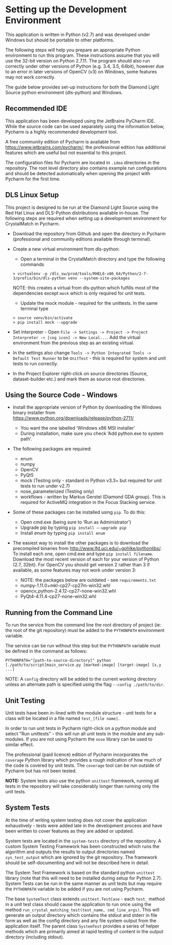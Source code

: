Setting up the Development Environment
======================================

This application is written in Python (v2.7) and was developed under Windows but should be portable to other platforms.

The following steps will help you prepare an appropriate Python environment to run this program. These instructions assume that you will use the 32-bit version on Python 2.7.11. The program should also run correctly under other versions of Python (e.g. 3.4, 3.5, 64bit), however due to an error in later versions of OpenCV (v3) on Windows, some features may not work correctly.

The guide below provides set-up instructions for both the Diamond Light Source python environment (dls-python) and Windows.

Recommended IDE
---------------
This application has been developed using the JetBrains PyCharm IDE. While the source code can be used separately using the information below, Pycharm is a highly recommended development tool.

A free community edition of Pycharm is available from <https://www.jetbrains.com/pycharm/>; the professional edition has additional features which are useful but not essential to this project.

The configuration files for Pycharm are located in `.idea` directories in the repository. The root level directory also contains example run configurations and should be detected automatically when opening the project with Pycharm for the first time.

DLS Linux Setup
---------------

This project is designed to be run at the Diamond Light Source using the Red Hat Linux and DLS-Python distributions available in-house.  The following steps are required when setting up a development environment for CrystalMatch in Pycharm.

* Download the repository from Github and open the directory in Pycharm (professional and community editions available through terminal).
* Create a new virtual environment from dls-python:
    * Open a terminal in the CrystalMatch directory and type the following commands
    
    ```
    > virtualenv -p /dls_sw/prod/tools/RHEL6-x86_64/Python/2-7-3/prefix/bin/dls-python venv --system-site-packages
    ```
    NOTE: this creates a virtual from dls-python which fulfills most of the dependencies except `mock` which is only required for unit tests.
    
    * Update the mock module - required for the unittests.  In the same terminal type
    
    ```
    > source venv/bin/activate
    > pip install mock --upgrade
    ```
    
* Set interpreter - Open `File -> Settings -> Project -> Project Interpreter -> [cog icon] -> New Local...`. Add the virtual environment from the previous step as an existing virtual.
* In the settings also change `Tools -> Python Integrated Tools -> Default Test Runner` to be `UnitTest` - this is required for system and unit tests to run correctly.
* In the Project Explorer right-click on source directories (Source, dataset-builder etc.) and mark them as source root directories.

Using the Source Code - Windows
-------------------------------

* Install the appropriate version of Python by downloading the Windows binary installer from <https://www.python.org/downloads/release/python-2711/>
    * You want the one labelled 'Windows x86 MSI installer'
    * During installation, make sure you check ‘Add python.exe to system path’.
    
* The following packages are required:
    * enum
    * numpy
    * OpenCV
    * PyQt5
    * mock (Testing only - standard in Python v3.3+ but required for unit tests to run under v2.7)
    * nose_parameterized (Testing only)
    * workflows - written by Markus Gerstel (Diamond GDA group).  This is required for ActiveMQ integration in the Focus Stacking service.
    
* Some of these packages can be installed using `pip`. To do this:
    * Open cmd.exe (being sure to ‘Run as Administrator’)
    * Upgrade pip by typing `pip install –-upgrade pip`
    * Install enum by typing `pip install enum`
    
* The easiest way to install the other packages is to download the precompiled binaries from <http://www.lfd.uci.edu/~gohlke/pythonlibs/>. To install each one, open cmd.exe and type `pip install filename`. Download the most recent version of each for your version of Python (2.7, 32bit). For OpenCV you should get version 2 rather than 3 if available, as some features may not work under version 3:
    * NOTE: the packages below are outdated - see `requirements.txt`
    * numpy-1.11.0+mkl-cp27-cp27m-win32.whl
    * opencv_python-2.4.12-cp27-none-win32.whl
    * PyQt4-4.11.4-cp27-none-win32.whl


Running from the Command Line
-----------------------------

To run the service from the command line the root directory of project (ie: the root of the git repository) must be added to the `PYTHONPATH` environment variable.

The service can be run without this step but the `PYTHONPATH` variable must be defined in the command as follows:

```
PYTHONPATH="[path-to-source-directory]" python [./path/to/script]main_service.py [marked-image] [target-image] [x,y ...]
```

NOTE: A `config` directory will be added to the current working directory unless an alternate path is specified using the flag `--config ./path/to/dir`.


Unit Testing
------------

Unit tests have been in-lined with the module structure - unit tests for a class will be located in a file named `test_[file name]`.

In order to run unit tests in Pycharm right-click on a python module and select "Run unittests" - this will run all unit tests in the module and any sub-modules. If you are not using Pycharm the `nose` library can be used to similar effect.

The professional (paid licence) edition of Pycharm incorporates the `coverage` Python library which provides a rough indication of how much of the code is covered by unit tests.  The `coverage` tool can be run outside of Pycharm but has not been tested.

**NOTE:** System tests also use the python `unittest` framework, running all tests in the repository will take considerably longer than running only the unit tests.

System Tests
------------

At the time of writing system testing does not cover the application exhaustively - tests were added late in the development process and have been written to cover features as they are added or updated.

System tests are located in the `system-tests` directory of the repository. A custom System Testing Framework has been constructed which runs the algorithm and outputs the results to output directories named `sys_test_output` which are ignored by the git repository.  The framework should be self-documenting and will not be described here in detail.

The System Test Framework is based on the standard python `unittest` library (note that this will need to be installed during setup for Python 2.7). System Tests can be run in the same manner as unit tests but may require the `PYTHONPATH` variable to be added if you are not using Pycharm.

The base `SystemTest` class extends `unittest.TestCase` - each `test_` method in a unit test class should cause the application to run once using the method `run_crystal_matching_test(test_name, cmd_line_args)`.  This will generate an output directory which contains the stdout and stderr in file form as well as the config directory and any file system output from the application itself.  The parent class `SystemTest` provides a series of helper methods which are primarily aimed at rapid testing of content in the output directory (including stdout).


